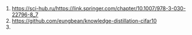 1. https://sci-hub.ru/https://link.springer.com/chapter/10.1007/978-3-030-22796-8_7
2. https://github.com/eungbean/knowledge-distillation-cifar10
3. 